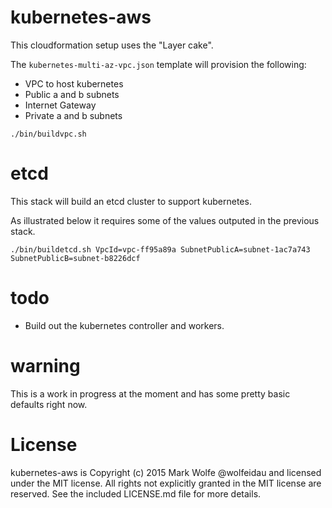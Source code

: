# kubernetes-aws

This cloudformation setup uses the "Layer cake".

The `kubernetes-multi-az-vpc.json` template will provision the following:

* VPC to host kubernetes
* Public a and b subnets
* Internet Gateway
* Private a and b subnets

```
./bin/buildvpc.sh
```

# etcd

This stack will build an etcd cluster to support kubernetes.

As illustrated below it requires some of the values outputed in the previous stack.

```
./bin/buildetcd.sh VpcId=vpc-ff95a89a SubnetPublicA=subnet-1ac7a743 SubnetPublicB=subnet-b8226dcf
```

# todo

* Build out the kubernetes controller and workers.

# warning

This is a work in progress at the moment and has some pretty basic defaults right now.

# License

kubernetes-aws is Copyright (c) 2015 Mark Wolfe @wolfeidau and licensed under the MIT license. All rights not explicitly granted in the MIT license are reserved. See the included LICENSE.md file for more details.

